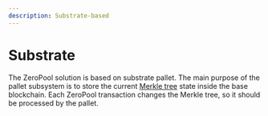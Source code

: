 ```yaml
---
description: Substrate-based
---
```


# Substrate

The ZeroPool solution is based on substrate pallet. The main purpose of the pallet subsystem is to store the current [Merkle tree](../../untitled/) state inside the base blockchain. Each ZeroPool transaction changes the Merkle tree, so it should be processed by the pallet. 